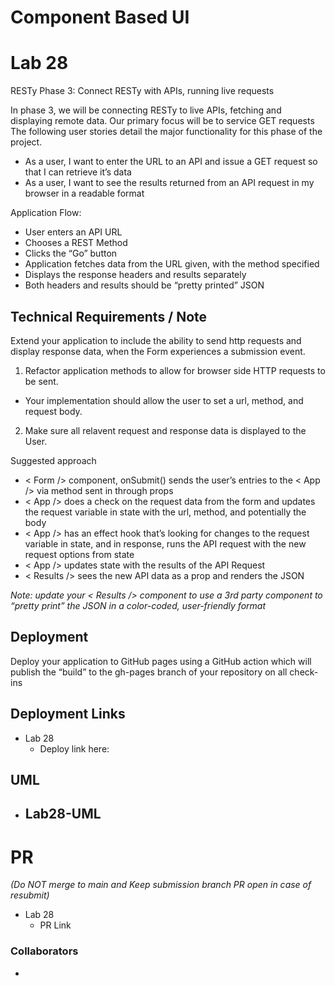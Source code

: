 # Component Based UI

# Lab 28
RESTy Phase 3: Connect RESTy with APIs, running live requests

In phase 3, we will be connecting RESTy to live APIs, fetching and displaying remote data. Our primary focus will be to service GET requests
The following user stories detail the major functionality for this phase of the project.

  - As a user, I want to enter the URL to an API and issue a GET request so that I can retrieve it’s data
  - As a user, I want to see the results returned from an API request in my browser in a readable format

Application Flow:

  - User enters an API URL
  - Chooses a REST Method
  - Clicks the “Go” button
  - Application fetches data from the URL given, with the method specified
  - Displays the response headers and results separately
  - Both headers and results should be “pretty printed” JSON

## Technical Requirements / Note
Extend your application to include the ability to send http requests and display response data, when the Form experiences a submission event.

1. Refactor application methods to allow for browser side HTTP requests to be sent.
  - Your implementation should allow the user to set a url, method, and request body.
2. Make sure all relavent request and response data is displayed to the User.

Suggested approach

  - < Form /> component, onSubmit() sends the user’s entries to the < App /> via method sent in through props
  - < App /> does a check on the request data from the form and updates the request variable in state with the url, method, and potentially the body
  - < App /> has an effect hook that’s looking for changes to the request variable in state, and in response, runs the API request with the new request options from state
  - < App /> updates state with the results of the API Request
  - < Results /> sees the new API data as a prop and renders the JSON

*Note: update your < Results /> component to use a 3rd party component to “pretty print” the JSON in a color-coded, user-friendly format*

## Deployment
Deploy your application to GitHub pages using a GitHub action which will publish the “build” to the gh-pages branch of your repository on all check-ins

## Deployment Links
- Lab 28
  - Deploy link here:

## UML
- Lab28-UML
  - 

# PR
*(Do NOT merge to main and Keep submission branch PR open in case of resubmit)*
- Lab 28
  - PR Link

### Collaborators

-
